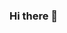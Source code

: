 ### Hi there 👋

<!--
**gutalavijay1111/gutalavijay1111** is a ✨ _special_ ✨ repository because its `README.md` (this file) appears on your GitHub profile.

Here are some ideas to get you started:

- 🔭 I’m currently working on ... Backend Developement
- 🌱 I’m currently learning ... React.js
- 👯 I’m looking to collaborate on ... Django / Python
- 🤔 I’m looking for help with ... React
- 💬 Ask me about ... Anything
- 📫 How to reach me: ... gutalavijaykumar@gmail.com
- 😄 Pronouns: ... He/Him
- ⚡ Fun fact: ... I'm in love with Failures.😎
-->
